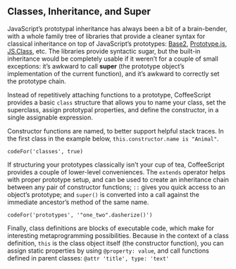 ## Classes, Inheritance, and Super

JavaScript’s prototypal inheritance has always been a bit of a brain-bender, with a whole family tree of libraries that provide a cleaner syntax for classical inheritance on top of JavaScript’s prototypes: [Base2](http://code.google.com/p/base2/), [Prototype.js](http://prototypejs.org/), [JS.Class](http://jsclass.jcoglan.com/), etc. The libraries provide syntactic sugar, but the built-in inheritance would be completely usable if it weren’t for a couple of small exceptions: it’s awkward to call **super** (the prototype object’s implementation of the current function), and it’s awkward to correctly set the prototype chain.

Instead of repetitively attaching functions to a prototype, CoffeeScript provides a basic `class` structure that allows you to name your class, set the superclass, assign prototypal properties, and define the constructor, in a single assignable expression.

Constructor functions are named, to better support helpful stack traces. In the first class in the example below, `this.constructor.name is "Animal"`.

```
codeFor('classes', true)
```

If structuring your prototypes classically isn’t your cup of tea, CoffeeScript provides a couple of lower-level conveniences. The `extends` operator helps with proper prototype setup, and can be used to create an inheritance chain between any pair of constructor functions; `::` gives you quick access to an object’s prototype; and `super()` is converted into a call against the immediate ancestor’s method of the same name.

```
codeFor('prototypes', '"one_two".dasherize()')
```

Finally, class definitions are blocks of executable code, which make for interesting metaprogramming possibilities. Because in the context of a class definition, `this` is the class object itself (the constructor function), you can assign static properties by using
`@property: value`, and call functions defined in parent classes: `@attr 'title', type: 'text'`
